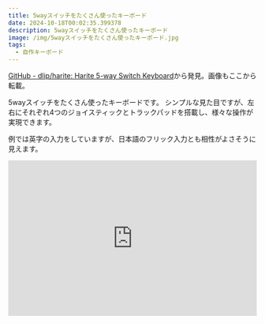 ```yaml
---
title: 5wayスイッチをたくさん使ったキーボード
date: 2024-10-18T00:02:35.399378
description: 5wayスイッチをたくさん使ったキーボード
image: /img/5wayスイッチをたくさん使ったキーボード.jpg
tags:
  - 自作キーボード
---
```

[GitHub - dlip/harite: Harite 5-way Switch Keyboard](https://github.com/dlip/harite)から発見。画像もここから転載。

5wayスイッチをたくさん使ったキーボードです。
シンプルな見た目ですが、左右にそれぞれ4つのジョイスティックとトラックパッドを搭載し、様々な操作が実現できます。

例では英字の入力をしていますが、日本語のフリック入力とも相性がよさそうに見えます。



<iframe width="100%" height="315" src="https://www.youtube.com/embed/vVsztPqckJc" title="YouTube video player" frameborder="0" allow="accelerometer; autoplay; clipboard-write; encrypted-media; gyroscope; picture-in-picture" allowfullscreen></iframe>

